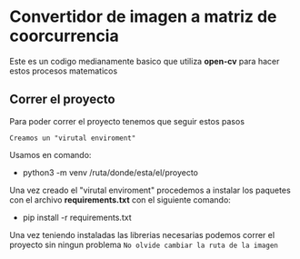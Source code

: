 # Convertidor de imagen a matriz de coorcurrencia

Este es un codigo medianamente basico que utiliza __open-cv__ para hacer estos procesos matematicos

## Correr el proyecto

Para poder correr el proyecto tenemos que seguir estos pasos

``Creamos un "virutal enviroment"``

Usamos en comando:
- python3 -m venv /ruta/donde/esta/el/proyecto

Una vez creado el "virutal enviroment" procedemos a instalar los paquetes con el archivo __requirements.txt__ con el siguiente comando:


- pip install -r requirements.txt

Una vez teniendo instaladas las librerias necesarias podemos correr el proyecto sin ningun problema ``No olvide cambiar la ruta de la imagen``
